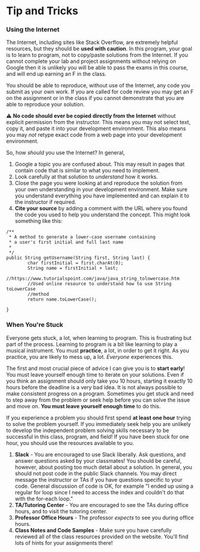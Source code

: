 Tip and Tricks
==============

### Using the Internet

The Internet, including sites like Stack Overflow, are extremely helpful resources, but they should be **used with caution**. In this program, your goal is to learn to program, not to copy/paste solutions from the Internet. If you cannot complete your lab and project assignments without relying on Google then it is unlikely you will be able to pass the exams in this course, and will end up earning an F in the class.

You should be able to reproduce, without use of the Internet, any code you submit as your own work. If you are called for code review you may get an F on the assignment or in the class if you cannot demonstrate that you are able to reproduce your solution. 

:warning: **No code should ever be copied directly from the Internet** without explicit permission from the instructor. This means you may not select text, copy it, and paste it into your development environment. This also means you may *not* retype exact code from a web page into your development environment. 

So, how *should* you use the Internet? In general, 

1. Google a topic you are confused about. This may result in pages that contain code that is similar to what you need to implement.
2. Look carefully at that solution to *understand* how it works.
3. Close the page you were looking at and reproduce the solution from your own understanding in your development environment. Make sure you understand everything you have implemented and can explain it to the instructor if required.
4. **Cite your source** by adding a comment with the URL where you found the code you used to help you understand the concept. This might look something like this:

```
/**
 * A method to generate a lower-case username containing
 * a user's first initial and full last name
 *
 */
public String getUsername(String first, String last) {
		char firstInitial = first.charAt(0);
		String name = firstInitial + last;
		//https://www.tutorialspoint.com/java/java_string_tolowercase.htm
		//Used online resource to understand how to use String toLowerCase
		//method
		return name.toLowerCase();
	
}
```

### When You're Stuck

Everyone gets stuck, a lot, when learning to program. This is frustrating but part of the process. Learning to program is a bit like learning to play a musical instrument. You must **practice**, a lot, in order to get it right. As you practice, you are likely to mess up, a lot. *Everyone* experiences this. 

The first and most crucial piece of advice I can give you is to **start early**! You must leave yourself enough time to iterate on your solutions. Even if you think an assignment should only take you 10 hours, starting it exactly 10 hours before the deadline is a very bad idea. It is not always possible to make consistent progress on a program. Sometimes you get stuck and need to step away from the problem or seek help before you can solve the issue and move on. **You must leave yourself enough time** to do this.

If you experience a problem you should first spend **at least one hour** trying to solve the problem yourself. If you immediately seek help you are unlikely to develop the independent problem solving skills necessary to be successful in this class, program, and field! If you have been stuck for one hour, you should use the resources available to you. 

1. **Slack** - You are encouraged to use Slack liberally. Ask questions, and answer questions asked by your classmates! You should be careful, however, about posting too much detail about a solution. In general, you should not post code in the public Slack channels. You may direct message the instructor or TAs if you have questions specific to your code. General discussion of code is OK, for example "I ended up using a regular for loop since I need to access the index and couldn't do that with the for-each loop."
2. **TA/Tutoring Center** - You are encouraged to see the TAs during office hours, and to visit the tutoring center. 
3. **Professor Office Hours** - The professor *expects* to see you during office hours. 
4. **Class Notes and Code Samples** - Make sure you have carefully reviewed all of the class resources provided on the website. You'll find lots of hints for your assignments there!





